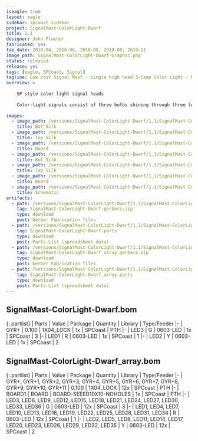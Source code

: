 ```yaml
---
iseagle: true
layout: eagle
sidebar: spcoast_sidebar
project: SignalMast-ColorLight-Dwarf
title: 1.1
designer: John Plocher
fabricated: yes
fab_date: 2018-04, 2018-06, 2018-08, 2019-08, 2019-11
image_path: SignalMast-ColorLight-Dwarf-Graphic.png
status: released
release: yes
tags: [eagle, SPCoast, Signal]
tagline: Low cost Signal Mast - single high head 3-lamp Color Light - N scale
overview: >
    
    SP style color light signal heads
    
    Color-light signals consist of three bulbs shining through three lenses, or "roundels," one each red, yellow, and green. The lights are grouped vertically with green at the top.
    
images:
  - image_path: /versions/SignalMast-ColorLight-Dwarf/1.1/SignalMast-ColorLight-Dwarf-1.1.bot.brd.png
    title: Bot Silk
  - image_path: /versions/SignalMast-ColorLight-Dwarf/1.1/SignalMast-ColorLight-Dwarf-1.1.top.brd.png
    title: Top Silk
  - image_path: /versions/SignalMast-ColorLight-Dwarf/1.1/SignalMast-ColorLight-Dwarf-1.1.brd.png
    title: Board
  - image_path: /versions/SignalMast-ColorLight-Dwarf/1.1/SignalMast-ColorLight-Dwarf_array-1.1.bot.brd.png
    title: Bot Silk
  - image_path: /versions/SignalMast-ColorLight-Dwarf/1.1/SignalMast-ColorLight-Dwarf_array-1.1.top.brd.png
    title: Top Silk
  - image_path: /versions/SignalMast-ColorLight-Dwarf/1.1/SignalMast-ColorLight-Dwarf_array-1.1.brd.png
    title: Board
  - image_path: /versions/SignalMast-ColorLight-Dwarf/1.1/SignalMast-ColorLight-Dwarf-1.1.sch.png
    title: Schematic
artifacts:
  - path: /versions/SignalMast-ColorLight-Dwarf/1.1/SignalMast-ColorLight-Dwarf-1.1.gerbers.zip
    tag: SignalMast-ColorLight-Dwarf.gerbers.zip
    type: download
    post: Gerber Fabrication files
  - path: /versions/SignalMast-ColorLight-Dwarf/1.1/SignalMast-ColorLight-Dwarf-1.1.parts.csv
    tag: SignalMast-ColorLight-Dwarf.parts
    type: download
    post: Parts List (spreadsheet data)
  - path: /versions/SignalMast-ColorLight-Dwarf/1.1/SignalMast-ColorLight-Dwarf_array-1.1.gerbers.zip
    tag: SignalMast-ColorLight-Dwarf_array.gerbers.zip
    type: download
    post: Gerber Fabrication files
  - path: /versions/SignalMast-ColorLight-Dwarf/1.1/SignalMast-ColorLight-Dwarf_array-1.1.parts.csv
    tag: SignalMast-ColorLight-Dwarf_array.parts
    type: download
    post: Parts List (spreadsheet data)
---
```


## SignalMast-ColorLight-Dwarf.bom

{:.partlist}
| Parts | Value | Package | Quantity | Library | Type/Feeder
|-
| GYR+ | 0.100 | 1X04_LOCK | 1x | SPCoast | PTH
|-
| LED3 | G | 0603-LED | 1x | SPCoast | 3
|-
| LED1 | R | 0603-LED | 1x | SPCoast | 1
|-
| LED2 | Y | 0603-LED | 1x | SPCoast | 2

## SignalMast-ColorLight-Dwarf_array.bom

{:.partlist}
| Parts | Value | Package | Quantity | Library | Type/Feeder
|-
| GYR+, GYR+1, GYR+2, GYR+3, GYR+4, GYR+5, GYR+6, GYR+7, GYR+8, GYR+9, GYR+10, GYR+11 | 0.100 | 1X04_LOCK | 12x | SPCoast | PTH
|-
| BOARD1 | BOARD | BOARD-SEEED10X10-NOHOLES | 1x | SPCoast | PTH
|-
| LED3, LED6, LED9, LED12, LED15, LED18, LED21, LED24, LED27, LED30, LED33, LED36 | G | 0603-LED | 12x | SPCoast | 3
|-
| LED1, LED4, LED7, LED10, LED13, LED16, LED19, LED22, LED25, LED28, LED31, LED34 | R | 0603-LED | 12x | SPCoast | 1
|-
| LED2, LED5, LED8, LED11, LED14, LED17, LED20, LED23, LED26, LED29, LED32, LED35 | Y | 0603-LED | 12x | SPCoast | 2
